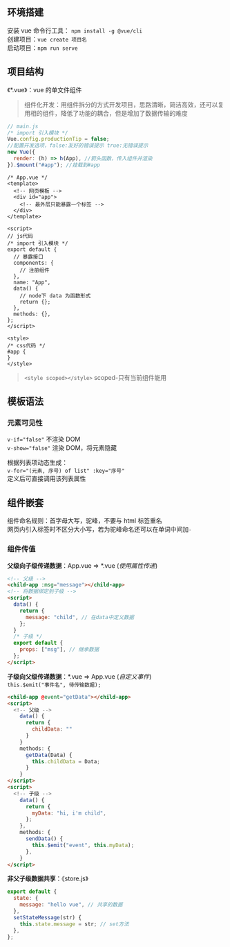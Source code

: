 ## 环境搭建

安装 vue 命令行工具： `npm install -g @vue/cli`  
创建项目：`vue create 项目名`  
启动项目：`npm run serve`  

## 项目结构

《\*.vue》：vue 的单文件组件

> 组件化开发：用组件拆分的方式开发项目，思路清晰，简洁高效，还可以复用相的组件，降低了功能的耦合，但是增加了数据传输的难度

```js
// main.js
/* import 引入模块 */
Vue.config.productionTip = false;
//配置开发选项，false:友好的错误提示 true:无错误提示
new Vue({
  render: (h) => h(App), //箭头函数，传入组件并渲染
}).$mount("#app"); //挂载到#app
```

```vue
/* App.vue */
<template>
  <!-- 网页模板 -->
  <div id="app">
    <!-- 最外层只能暴露一个标签 -->
  </div>
</template>

<script>
// js代码
/* import 引入模块 */
export default {
  // 暴露接口
  components: {
    // 注册组件
  },
  name: "App",
  data() {
    // node下 data 为函数形式
    return {};
  },
  methods: {},
};
</script>

<style>
/* css代码 */
#app {
}
</style>
```

> `<style scoped></style>` scoped-只有当前组件能用

## 模板语法

### 元素可见性

`v-if="false"` 不渲染 DOM  
`v-show="false"` 渲染 DOM，将元素隐藏  

根据列表项动态生成：  
`v-for="(元素, 序号) of list" :key="序号"`  
定义后可直接调用该列表属性

## 组件嵌套

组件命名规则：首字母大写，驼峰，不要与 html 标签重名  
网页内引入标签时不区分大小写，若为驼峰命名还可以在单词中间加`-`

### 组件传值

**父级向子级传递数据**：App.vue => \*.vue (_使用属性传递_)

```html
<!-- 父级 -->
<child-app :msg="message"></child-app>
<!-- 将数据绑定到子级 -->
<script>
  data() {
    return {
      message: "child", // 在data中定义数据
    };
  }
  /* 子级 */
  export default {
    props: ["msg"], // 继承数据
  };
</script>
```

**子级向父级传递数据**：\*.vue => App.vue (_自定义事件_)  
`this.$emit("事件名", 待传输数据);`

```html
<child-app @event="getData"></child-app>
<script>
  <!-- 父级 -->
    data() {
      return {
        childData: ""
      }
    }
    methods: {
      getData(Data) {
        this.childData = Data;
      }
    }
</script>
<script>
  <!-- 子级 -->
    data() {
      return {
        myData: "hi, i'm child",
      };
    },
    methods: {
      sendData() {
        this.$emit("event", this.myData);
      },
    }
</script>
```

**非父子级数据共享**：《store.js》

```js
export default {
  state: {
    message: "hello vue", // 共享的数据
  },
  setStateMessage(str) {
    this.state.message = str; // set方法
  },
};
```
